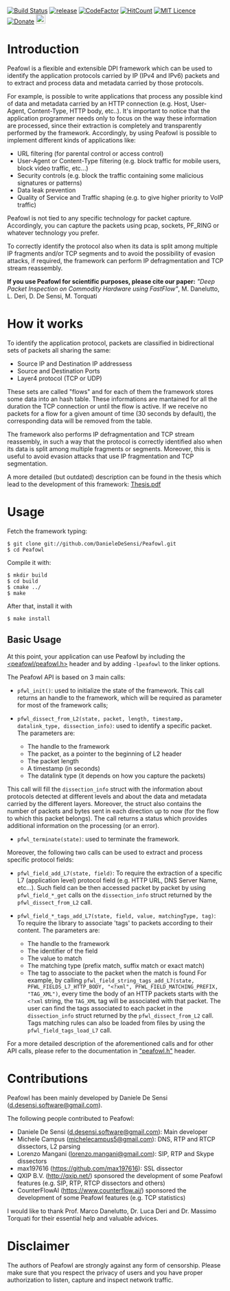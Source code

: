 [![Build Status](https://travis-ci.org/DanieleDeSensi/peafowl.svg?branch=master)](https://travis-ci.org/DanieleDeSensi/peafowl) 
[![release](https://img.shields.io/github/release/danieledesensi/peafowl.svg)](https://github.com/danieledesensi/peafowl/releases/latest)
[![CodeFactor](https://www.codefactor.io/repository/github/danieledesensi/peafowl/badge)](https://www.codefactor.io/repository/github/danieledesensi/peafowl/)
[![HitCount](http://hits.dwyl.io/DanieleDeSensi/Peafowl.svg)](http://hits.dwyl.io/DanieleDeSensi/Peafowl)
[![MIT Licence](https://badges.frapsoft.com/os/mit/mit.svg?v=103)](https://opensource.org/licenses/mit-license.php)
[![Donate](https://img.shields.io/badge/Donate-PayPal-green.svg)](http://paypal.me/DanieleDeSensi)
<noscript><a href="https://liberapay.com/~36438/donate"><img height="22" alt="Donate using Liberapay" src="https://liberapay.com/assets/widgets/donate.svg"></a></noscript>


Introduction
================================================================================================================
Peafowl is a flexible and extensible DPI framework which can be used to identify the application protocols
carried by IP (IPv4 and IPv6) packets and to extract and process data and metadata carried by those protocols.

For example, is possible to write applications that process any possible kind of data and metadata carried by an 
HTTP connection (e.g. Host, User-Agent, Content-Type, HTTP body, etc..). It's important to notice that the
application programmer needs only to focus on the way these information are processed, since their extraction
is completely and transparently performed by the framework. Accordingly, by using Peafowl is possible to implement
different kinds of applications like:

+ URL filtering (for parental control or access control)
+ User-Agent or Content-Type filtering (e.g. block traffic for mobile users, block video traffic, etc...)
+ Security controls (e.g. block the traffic containing some malicious signatures or patterns)
+ Data leak prevention
+ Quality of Service and Traffic shaping (e.g. to give higher priority to VoIP traffic)

Peafowl is not tied to any specific technology for packet capture. Accordingly, you can capture the packets using 
pcap, sockets, PF_RING or whatever technology you prefer.

To correctly identify the protocol also when its data is split among multiple IP fragments and/or TCP segments 
and to avoid the possibility of evasion attacks, if required, the framework can perform IP defragmentation and 
TCP stream reassembly.

**If you use Peafowl for scientific purposes, please cite our paper:**
*"Deep Packet Inspection on Commodity Hardware using FastFlow"*, M. Danelutto, L. Deri, D. De Sensi, M. Torquati

How it works
================================================================================================================
To identify the application protocol, packets are classified in bidirectional sets of packets all sharing the 
same:

+ Source IP and Destination IP addressess
+ Source and Destination Ports
+ Layer4 protocol (TCP or UDP)

These sets are called "flows" and for each of them the framework stores some data into an hash table. These
informations are mantained for all the duration the TCP connection or until the flow is active. If we receive
no packets for a flow for a given amount of time (30 seconds by default), the corresponding data will be removed
from the table.

The framework also performs IP defragmentation and TCP stream reassembly, in such a way that the protocol is 
correctly identified also when its data is split among multiple fragments or segments. Moreover, this is useful
to avoid evasion attacks that use IP fragmentation and TCP segmentation.

A more detailed (but outdated) description can be found in the thesis which lead to the development of this framework: [Thesis.pdf](Thesis.pdf)

Usage
================================================================================================================
Fetch the framework typing:

```
$ git clone git://github.com/DanieleDeSensi/Peafowl.git
$ cd Peafowl
```

Compile it with:

```
$ mkdir build
$ cd build
$ cmake ../
$ make
```

After that, install it with

```
$ make install
```

Basic Usage
------------------------------------------------------------------------------------------------------------
At this point, your application can use Peafowl by including the [<peafowl/peafowl.h>](include/peafowl/peafowl.h)
header and by adding ```-lpeafowl``` to the linker options.

The Peafowl API is based on 3 main calls:

+ ```pfwl_init()```: used to initialize the state of the framework. This call returns an handle to the framework, 
which will be required as parameter for most of the framework calls;

+ ```pfwl_dissect_from_L2(state, packet, length, timestamp, datalink_type, dissection_info)```: used to identify a specific packet. 
The parameters are:
    * The handle to the framework
    * The packet, as a pointer to the beginning of L2 header 
    * The packet length
    * A timestamp (in seconds) 
    * The datalink type (it depends on how you capture the packets)

This call will fill the ```dissection_info``` struct with the information about protocols detected at different levels
and about the data and metadata carried by the different layers.
Moreover, the struct also contains the number of packets and bytes sent in each direction up to now (for the flow to
which this packet belongs).
The call returns a status which provides additional information on the processing (or an error).
 
+ ```pfwl_terminate(state)```: used to terminate the framework. 

Moreover, the following two calls can be used to extract and process specific protocol fields:

+ ```pfwl_field_add_L7(state, field)```: To require the extraction of a specific L7 (application level) protocol field (e.g. HTTP URL, DNS Server Name, etc...). Such field can be then accessed packet by packet by using ```pfwl_field_*_get``` calls on the ```dissection_info``` struct returned by the ```pfwl_dissect_from_L2``` call.

+ ```pfwl_field_*_tags_add_L7(state, field, value, matchingType, tag)```: To require the library to associate 'tags' to packets according to their content. 
The parameters are:
    * The handle to the framework
    * The identifier of the field
    * The value to match
    * The matching type (prefix match, suffix match or exact match)
    * The tag to associate to the packet when the match is found
For example, by calling ```pfwl_field_string_tags_add_L7(state, PFWL_FIELDS_L7_HTTP_BODY, "<?xml", PFWL_FIELD_MATCHING_PREFIX, "TAG_XML")```, every time the body of an HTTP packets starts with the ```<?xml``` string, the ```TAG_XML``` tag will be associated with that packet. The user can find the tags associated to each packet in the ```dissection_info``` struct returned by the ```pfwl_dissect_from_L2``` call. Tags matching rules can also be loaded from files by using the ```pfwl_field_tags_load_L7``` call.

For a more detailed description of the aforementioned calls and for other API calls, please refer to the documentation in ["peafowl.h"](include/peafowl/peafowl.h) header.

Contributions
================================================================================================================
Peafowl has been mainly developed by Daniele De Sensi (d.desensi.software@gmail.com).

The following people contributed to Peafowl:
- Daniele De Sensi (d.desensi.software@gmail.com): Main developer
- Michele Campus (michelecampus5@gmail.com): DNS, RTP and RTCP dissectors, L2 parsing
- Lorenzo Mangani (lorenzo.mangani@gmail.com): SIP, RTP and Skype dissectors
- max197616 (https://github.com/max197616): SSL dissector
- QXIP B.V. (http://qxip.net/) sponsored the development of some Peafowl features (e.g. SIP, RTP, RTCP dissectors and others)
- CounterFlowAI (https://www.counterflow.ai/) sponsored the development of some Peafowl features (e.g. TCP statistics)

I would like to thank Prof. Marco Danelutto, Dr. Luca Deri and Dr. Massimo Torquati for their essential help and
valuable advices.

Disclaimer
================================================================================================================
The authors of Peafowl are strongly against any form of censorship.
Please make sure that you respect the privacy of users and you have proper authorization to listen, 
capture and inspect network traffic.  
